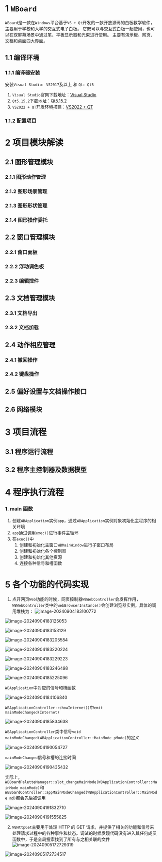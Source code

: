 # 1 `WBoard`
`WBoard`是一款在`Windows`平台基于`VS + Qt`开发的一款开放源码的白板教学软件，主要用于学校和大学的交互式电子白板。 它既可以与交互式白板一起使用，也可以在双屏幕场景中通过笔、平板显示器和光束进行使用。 主要有演示板、网页、文档和桌面四大界面。

## 1.1 编译环境

### 1.1.1 编译器安装
安装`Visual Studio: VS2017`及以上 和 `Qt: Qt5`
1. `Visual Studio`官网下载地址：[Visual Studio](https://visualstudio.microsoft.com/zh-hans/downloads/ "Visual Studio")
2. `Qt5.15.2`下载地址：[Qt5.15.2](https://download.qt.io/official_releases/online_installers/ "Qt5.15.2")
3. `VS2022 + QT`开发环境搭建：[VS2022 + QT](https://blog.csdn.net/MelyLenient/article/details/123854069/ "VS2022 + QT")

### 1.1.2 配置项目


# 2 项目模块解读
## 2.1 图形管理模块
### 2.1.1 图形动作管理
### 2.1.2 图形场景管理
### 2.1.3 图形形状管理
### 2.1.4 图形操作委托

## 2.2 窗口管理模块
### 2.2.1 窗口面板
### 2.2.2 浮动调色板
### 2.2.3 编辑控件

## 2.3 文档管理模块
### 2.3.1 文档导出
### 2.3.2 文档加载

## 2.4 动作相应管理
### 2.4.1 撤回操作
### 2.4.2 键盘操作

## 2.5 偏好设置与文档操作接口

## 2.6 网络模块

# 3 项目流程
## 3.1 程序运行流程
## 3.2 程序主控制器及数据模型

# 4 程序执行流程

### 1. main 函数
1. 创建`WBApplication`实例`app`，通过`WBApplication`实例对象初始化主程序的相关环境
2. `app`通过调用`exec()`进行事件主循环
3. 在`exec()`中
   1. 创建和初始化主窗口`WBMainWindow`进行子窗口布局
   2. 创建和初始化各个控制器
   3. 创建和初始化其他资源
   4. 连接各种信号和槽函数





















































# 5 各个功能的代码实现

1. 点开网页`Web`功能的时候，网页控制器`WBWebController`会发挥作用，`WBWebController`类中的`webBrowserInstance()`会创建浏览器实例。具体的调用堆栈为：
![image-20240904183100772](https://moyi-image.oss-cn-guangzhou.aliyuncs.com/img02/202409041831962.png)

![image-20240904183125053](https://moyi-image.oss-cn-guangzhou.aliyuncs.com/img02/202409041831187.png)

![image-20240904183153129](https://moyi-image.oss-cn-guangzhou.aliyuncs.com/img02/202409041831258.png)

![image-20240904183205584](https://moyi-image.oss-cn-guangzhou.aliyuncs.com/img02/202409041832724.png)

![image-20240904183220224](https://moyi-image.oss-cn-guangzhou.aliyuncs.com/img02/202409041832363.png)

![image-20240904183229223](https://moyi-image.oss-cn-guangzhou.aliyuncs.com/img02/202409041832355.png)

![image-20240904183246498](https://moyi-image.oss-cn-guangzhou.aliyuncs.com/img02/202409041832630.png)

![image-20240904185225096](https://moyi-image.oss-cn-guangzhou.aliyuncs.com/img02/202409041852214.png)

`WBApplication`中对应的信号和槽函数

![image-20240904184106840](https://moyi-image.oss-cn-guangzhou.aliyuncs.com/img02/202409041841974.png)

`WBApplicationController::showInternet()`中`emit mainModeChanged(Internet)`

![image-20240904185834638](https://moyi-image.oss-cn-guangzhou.aliyuncs.com/img02/202409041858764.png)

`WBApplicationController`类中信号`void mainModeChanged(WBApplicationController::MainMode pMode)`的定义

![image-20240904190054727](https://moyi-image.oss-cn-guangzhou.aliyuncs.com/img02/202409041900863.png)

`mainModeChanged`信号和槽的连接时间

![image-20240904190435432](https://moyi-image.oss-cn-guangzhou.aliyuncs.com/img02/202409041904559.png)

实际上，`WBBoardPaletteManager::slot_changeMainMode(WBApplicationController::MainMode mainMode)`和`WBBoardController::appMainModeChanged(WBApplicationController::MainMode md)`都会先后被调用

![image-20240904191832710](https://moyi-image.oss-cn-guangzhou.aliyuncs.com/img02/202409041918854.png)

![image-20240904191555625](https://moyi-image.oss-cn-guangzhou.aliyuncs.com/img02/202409041915757.png)

2. `WBHttpGet`主要用于处理 HTTP 的 GET 请求，并提供了相关的功能和信号来处理请求过程中的各种事件和状态。调试的时候发现代码没有进入其任何成员函数中，于是全局搜索找到了所有与之相关联的文件
![image-20240905172729319](https://moyi-image.oss-cn-guangzhou.aliyuncs.com/img02/202409051727431.png)

![image-20240905172734517](https://moyi-image.oss-cn-guangzhou.aliyuncs.com/img02/202409051727594.png)
